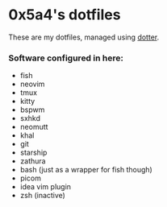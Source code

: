 # 0x5a4's dotfiles
These are my dotfiles, managed using [dotter](https://github.com/SuperCuber/dotter). 

### Software configured in here:
- fish
- neovim
- tmux
- kitty
- bspwm
- sxhkd
- neomutt
- khal
- git
- starship
- zathura
- bash (just as a wrapper for fish though)
- picom
- idea vim plugin
- zsh (inactive)

